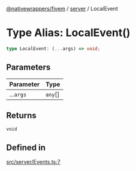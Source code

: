 [@nativewrappers/fivem](../../README.md) / [server](../README.md) / LocalEvent

# Type Alias: LocalEvent()

```ts
type LocalEvent: (...args) => void;
```

## Parameters

| Parameter | Type |
| ------ | ------ |
| ...`args` | `any`[] |

## Returns

`void`

## Defined in

[src/server/Events.ts:7](https://github.com/nativewrappers/fivem/blob/87bcb6b348baa538f549670f784fcd3ed14240d8/src/server/Events.ts#L7)
